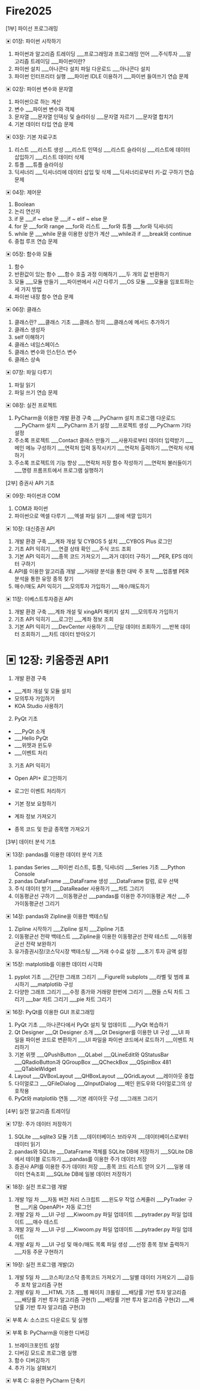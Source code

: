 # Fire2025

[1부] 파이선 프로그래밍

▣ 01장: 파이썬 시작하기
01. 파이썬과 알고리즘 트레이딩
___프로그래밍과 프로그래밍 언어
___주식투자
___알고리즘 트레이딩
___파이썬이란?
02. 파이썬 설치
___아나콘다 설치 파일 다운로드
___아나콘다 설치
03. 파이썬 인터프리터 실행
___파이썬 IDLE 이용하기
___파이썬 들여쓰기
연습 문제

▣ 02장: 파이썬 변수와 문자열
01. 파이썬으로 하는 계산
02. 변수
___파이썬 변수와 객체
03. 문자열
___문자열 인덱싱 및 슬라이싱
___문자열 자르기
___문자열 합치기
04. 기본 데이터 타입
연습 문제

▣ 03장: 기본 자료구조
01. 리스트
___리스트 생성
___리스트 인덱싱
___리스트 슬라이싱
___리스트에 데이터 삽입하기
___리스트 데이터 삭제
02. 튜플
___튜플 슬라이싱
03. 딕셔너리
___딕셔너리에 데이터 삽입 및 삭제
___딕셔너리로부터 키-값 구하기
연습 문제

▣ 04장: 제어문
01. Boolean
02. 논리 연산자
03. if 문
___if ~ else 문
___if ~ elif ~ else 문
04. for 문
___for와 range
___for와 리스트
___for와 튜플
___for와 딕셔너리
05. while 문
___while 문을 이용한 상한가 계산
___while과 if
___break와 continue
06. 중첩 루프
연습 문제

▣ 05장: 함수와 모듈
01. 함수
02. 반환값이 있는 함수
___함수 호출 과정 이해하기
___두 개의 값 반환하기
03. 모듈
___모듈 만들기
___파이썬에서 시간 다루기
___OS 모듈
___모듈을 임포트하는 세 가지 방법
04. 파이썬 내장 함수
연습 문제

▣ 06장: 클래스
01. 클래스란?
___클래스 기초
___클래스 정의
___클래스에 메서드 추가하기
02. 클래스 생성자
03. self 이해하기
04. 클래스 네임스페이스
05. 클래스 변수와 인스턴스 변수
06. 클래스 상속

▣ 07장: 파일 다루기
01. 파일 읽기
02. 파일 쓰기
연습 문제

▣ 08장: 실전 프로젝트
01. PyCharm을 이용한 개발 환경 구축
___PyCharm 설치 프로그램 다운로드
___PyCharm 설치
___PyCharm 초기 설정
___프로젝트 생성
___PyCharm 기타 설정
02. 주소록 프로젝트
___Contact 클래스 만들기
___사용자로부터 데이터 입력받기
___메인 메뉴 구성하기
___연락처 입력 동작시키기
___연락처 출력하기
___연락처 삭제하기
03. 주소록 프로젝트의 기능 향상
___연락처 저장 함수 작성하기
___연락처 불러들이기
___명령 프롬프트에서 프로그램 실행하기

[2부] 증권사 API 기초

▣ 09장: 파이썬과 COM
01. COM과 파이썬
02. 파이썬으로 엑셀 다루기
___엑셀 파일 읽기
___셀에 색깔 입히기

▣ 10장: 대신증권 API
01. 개발 환경 구축
___계좌 개설 및 CYBOS 5 설치
___CYBOS Plus 로그인
02. 기초 API 익히기
___연결 상태 확인
___주식 코드 조회
03. 기본 API 익히기
___종목 코드 가져오기
___과거 데이터 구하기
___PER, EPS 데이터 구하기
04. API를 이용한 알고리즘 개발
___거래량 분석을 통한 대박 주 포착
___업종별 PER 분석을 통한 유망 종목 찾기
05. 매수/매도 API 익히기
___모의투자 가입하기
___매수/매도하기

▣ 11장: 이베스트투자증권 API
01. 개발 환경 구축
___계좌 개설 및 xingAPI 패키지 설치
___모의투자 가입하기
02. 기초 API 익히기
___로그인
___계좌 정보 조회
03. 기본 API 익히기
___DevCenter 사용하기
___단일 데이터 조회하기
___반복 데이터 조회하기
___차트 데이터 받아오기

# ▣ 12장: 키움증권 API1
1. 개발 환경 구축
* ___계좌 개설 및 모듈 설치
* 모의투자 가입하기
* KOA Studio 사용하기

2. PyQt 기초
* ___PyQt 소개
* ___Hello PyQt
* ___위젯과 윈도우
* ___이벤트 처리


03. 기초 API 익히기
* Open API+ 로그인하기

 
 
* 로그인 이벤트 처리하기
* 기본 정보 요청하기
* 계좌 정보 가져오기
* 종목 코드 및 한글 종목명 가져오기







[3부] 데이터 분석 기초

▣ 13장: pandas를 이용한 데이터 분석 기초
01. pandas Series
___파이썬 리스트, 튜플, 딕셔너리
___Series 기초
___Python Console
02. pandas DataFrame
___DataFrame 생성
___DataFrame 칼럼, 로우 선택
03. 주식 데이터 받기
___DataReader 사용하기
___차트 그리기
04. 이동평균선 구하기
___이동평균선
___pandas를 이용한 주가이동평균 계산
___주가이동평균선 그리기

▣ 14장: pandas와 Zipline을 이용한 백테스팅
01. Zipline 시작하기
___Zipline 설치
___Zipline 기초
02. 이동평균선 전략 백테스트
___Zipline을 이용한 이동평균선 전략 테스트
___이동평균선 전략 보완하기
03. 유가증권시장/코스닥시장 백테스팅
___거래 수수료 설정
___초기 투자 금액 설정

▣ 15장: matplotlib를 이용한 데이터 시각화
01. pyplot 기초
___간단한 그래프 그리기
___Figure와 subplots
___라벨 및 범례 표시하기
___matplotlib 구성
02. 다양한 그래프 그리기
___수정 종가와 거래량 한번에 그리기
___캔들 스틱 차트 그리기
___bar 차트 그리기
___pie 차트 그리기

▣ 16장: PyQt를 이용한 GUI 프로그래밍
01. PyQt 기초
___아나콘다에서 PyQt 설치 및 업데이트
___PyQt 복습하기
02. Qt Designer
___Qt Designer 소개
___Qt Designer를 이용한 UI 구성
___UI 파일을 파이썬 코드로 변환하기
___UI 파일을 파이썬 코드에서 로드하기
___이벤트 처리하기
03. 기본 위젯
___QPushButton
___QLabel
___QLineEdit와 QStatusBar
___QRadioButton과 QGroupBox
___QCheckBox
___QSpinBox 481
___QTableWidget
04. Layout
___QVBoxLayout
___QHBoxLayout
___QGridLayout
___레이아웃 중첩
05. 다이얼로그
___QFileDialog
___QInputDialog
___메인 윈도우와 다이얼로그의 상호작용
06. PyQt와 matplotlib 연동
___기본 레이아웃 구성
___그래프 그리기

[4부] 실전 알고리즘 트레이딩

▣ 17장: 주가 데이터 저장하기
01. SQLite
___sqlite3 모듈 기초
___데이터베이스 브라우저
___데이터베이스로부터 데이터 읽기
02. pandas와 SQLite
___DataFrame 객체를 SQLite DB에 저장하기
___SQLite DB에서 테이블 로드하기
___pandas를 이용한 주가 데이터 저장
03. 증권사 API를 이용한 주가 데이터 저장
___종목 코드 리스트 얻어 오기
___일봉 데이터 연속조회
___SQLite DB에 일봉 데이터 저장하기

▣ 18장: 실전 프로그램 개발
01. 개발 1일 차
___자동 버전 처리 스크립트
___윈도우 작업 스케줄러
___PyTrader 구현
___키움 OpenAPI+ 자동 로그인
02. 개발 2일 차
___UI 구성
___Kiwoom.py 파일 업데이트
___pytrader.py 파일 업데이트
___매수 테스트
03. 개발 3일 차
___UI 구성
___Kiwoom.py 파일 업데이트
___pytrader.py 파일 업데이트
04. 개발 4일 차
___UI 구성 및 매수/매도 목록 파일 생성
___선정 종목 정보 출력하기
___자동 주문 구현하기

▣ 19장: 실전 프로그램 개발(2)
01. 개발 5일 차
___코스피/코스닥 종목코드 가져오기
___일별 데이터 가져오기
___급등주 포착 알고리즘 구현
02. 개발 6일 차
___HTML 기초
___웹 페이지 크롤링
___배당률 기반 투자 알고리즘
___배당률 기반 투자 알고리즘 구현(1)
___배당률 기반 투자 알고리즘 구현(2)
___배당률 기반 투자 알고리즘 구현(3)

▣ 부록 A: 소스코드 다운로드 및 실행

▣ 부록 B: PyCharm을 이용한 디버깅
01. 브레이크포인트 설정
02. 디버깅 모드로 프로그램 실행
03. 함수 디버깅하기
04. 추가 기능 살펴보기

▣ 부록 C: 유용한 PyCharm 단축키